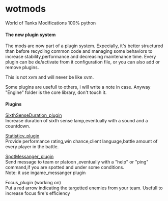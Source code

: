 wotmods
=======

World of Tanks Modifications 100% python


#### The new plugin system 

The mods are now part of a plugin system.
Expecially, it's better structured than before recycling common code and managing some behaviors to increase stability,performance and decreasing maintenance time.
Every plugin can be de/activate from it configuration file, or you can also add or remove plugins.

This is not xvm and will never be like xvm.

Some plugins are usefull to others, i will write a note in case. Anyway "Engine" folder is the core library, don't touch it.


#### Plugins

[SixthSenseDuration_plugin](http://forum.worldoftanks.eu/index.php?/topic/358159-095sixth-sense-duration-iconaudiocountdown/#topmost)   
Increase duration of sixth sense lamp,eventually with a sound and a countdown.

[Statisticv_plugin](http://forum.worldoftanks.eu/index.php?/topic/455834-095statisticv2-mod-no-xvm/)  
Provide performance rating,win chance,client language,battle amount of every player in the battle. 

[SpotMessanger_plugin](http://forum.worldoftanks.eu/index.php?/topic/353419-095spotmessanger/)   
Send message to team or platoon ,eventually with a "help" or "ping" command,if you are spotted and under some conditions.   
Note: it use ingame_messanger plugin

Focus_plugin (working on)    
Put a red arrow indicating the targetted enemies from your team. 
Usefull to increase focus fire's efficiency  

